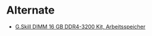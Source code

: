 Alternate
=========

- [G.Skill DIMM 16 GB DDR4-3200 Kit, Arbeitsspeicher
  ](https://alternate.de/G-Skill/DIMM-16-GB-DDR4-3200-Kit-Arbeitsspeicher/html/product/1283402)
